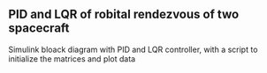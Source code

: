 ## PID and LQR of robital rendezvous of two spacecraft
Simulink bloack diagram with PID and LQR controller, with a script to initialize the matrices and plot data
